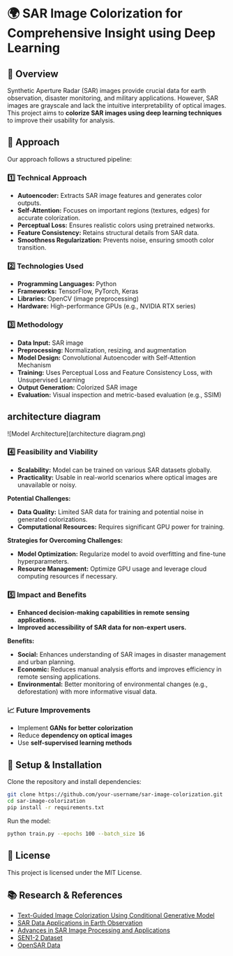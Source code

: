# 🌍 SAR Image Colorization for Comprehensive Insight using Deep Learning

## 📌 Overview
Synthetic Aperture Radar (SAR) images provide crucial data for earth observation, disaster monitoring, and military applications. However, SAR images are grayscale and lack the intuitive interpretability of optical images. This project aims to **colorize SAR images using deep learning techniques** to improve their usability for analysis.

## 🚀 Approach
Our approach follows a structured pipeline:

### 1️⃣ **Technical Approach**
- **Autoencoder:** Extracts SAR image features and generates color outputs.
- **Self-Attention:** Focuses on important regions (textures, edges) for accurate colorization.
- **Perceptual Loss:** Ensures realistic colors using pretrained networks.
- **Feature Consistency:** Retains structural details from SAR data.
- **Smoothness Regularization:** Prevents noise, ensuring smooth color transition.


### 2️⃣ **Technologies Used**
- **Programming Languages:** Python
- **Frameworks:** TensorFlow, PyTorch, Keras
- **Libraries:** OpenCV (image preprocessing)
- **Hardware:** High-performance GPUs (e.g., NVIDIA RTX series)

### 3️⃣ **Methodology**
- **Data Input:** SAR image
- **Preprocessing:** Normalization, resizing, and augmentation
- **Model Design:** Convolutional Autoencoder with Self-Attention Mechanism
- **Training:** Uses Perceptual Loss and Feature Consistency Loss, with Unsupervised Learning
- **Output Generation:** Colorized SAR image
- **Evaluation:** Visual inspection and metric-based evaluation (e.g., SSIM)


##  architecture diagram 

![Model Architecture](architecture diagram.png)


### 4️⃣ **Feasibility and Viability**
- **Scalability:** Model can be trained on various SAR datasets globally.
- **Practicality:** Usable in real-world scenarios where optical images are unavailable or noisy.

**Potential Challenges:**
- **Data Quality:** Limited SAR data for training and potential noise in generated colorizations.
- **Computational Resources:** Requires significant GPU power for training.

**Strategies for Overcoming Challenges:**
- **Model Optimization:** Regularize model to avoid overfitting and fine-tune hyperparameters.
- **Resource Management:** Optimize GPU usage and leverage cloud computing resources if necessary.

### 5️⃣ **Impact and Benefits**
- **Enhanced decision-making capabilities in remote sensing applications.**
- **Improved accessibility of SAR data for non-expert users.**

**Benefits:**
- **Social:** Enhances understanding of SAR images in disaster management and urban planning.
- **Economic:** Reduces manual analysis efforts and improves efficiency in remote sensing applications.
- **Environmental:** Better monitoring of environmental changes (e.g., deforestation) with more informative visual data.

### 📈 **Future Improvements**
- Implement **GANs for better colorization**
- Reduce **dependency on optical images**
- Use **self-supervised learning methods**

## 🔧 Setup & Installation
Clone the repository and install dependencies:
```bash
git clone https://github.com/your-username/sar-image-colorization.git
cd sar-image-colorization
pip install -r requirements.txt
```

Run the model:
```bash
python train.py --epochs 100 --batch_size 16
```

## 📜 License
This project is licensed under the MIT License.

## 📚 Research & References
- [Text-Guided Image Colorization Using Conditional Generative Model](https://shorturl.at/3auE5)
- [SAR Data Applications in Earth Observation](https://www.sciencedirect.com/science/article/abs/pii/S0957417422006960)
- [Advances in SAR Image Processing and Applications](https://www.mdpi.com/journal/remotesensing/special_issues/sarimage_rs)
- [SEN1-2 Dataset](https://doi.org/10.5194/isprs-annals-iv-1-141-2018)
- [OpenSAR Data](https://www.opensar.org/)
